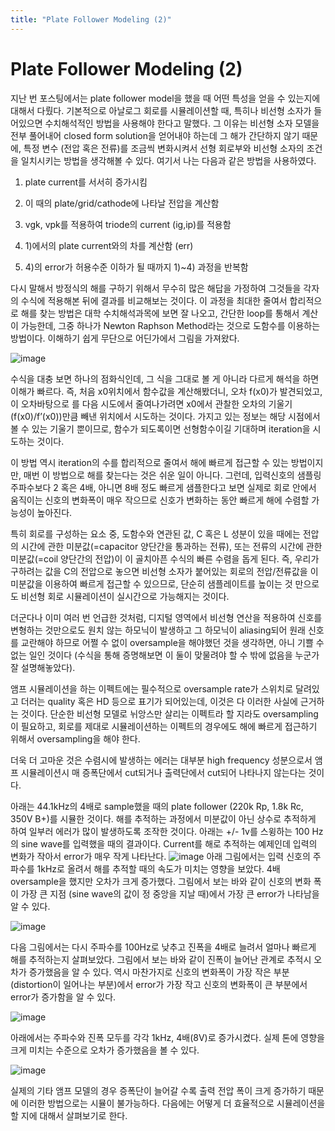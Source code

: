 ```yaml
---
title: "Plate Follower Modeling (2)"
---
```

# Plate Follower Modeling (2)


지난 번 포스팅에서는 plate follower model을 했을 때 어떤 특성을 얻을 수 있는지에 대해서 다뤘다. 기본적으로 아날로그 회로를 시뮬레이션할 때, 특히나 비선형 소자가 들어있으면 수치해석적인 방법을 사용해야 한다고 말했다. 그 이유는 비선형 소자 모델을 전부 풀어내어 closed form solution을 얻어내야 하는데 그 해가 간단하지 않기 때문에, 특정 변수 (전압 혹은 전류)를 조금씩 변화시켜서 선형 회로부와 비선형 소자의 조건을 일치시키는 방법을 생각해볼 수 있다. 여기서 나는 다음과 같은 방법을 사용하였다.




1) plate current를 서서히 증가시킴

2) 이 때의 plate/grid/cathode에 나타날 전압을 계산함

3) vgk, vpk를 적용하여 triode의 current (ig,ip)를 적용함

4) 1)에서의 plate current와의 차를 계산함 (err)

5) 4)의 error가 허용수준 이하가 될 때까지 1)~4) 과정을 반복함




다시 말해서 방정식의 해를 구하기 위해서 무수히 많은 해답을 가정하여 그것들을 각자의 수식에 적용해본 뒤에 결과를 비교해보는 것이다. 이 과정을 최대한 줄여서 합리적으로 해를 찾는 방법은 대학 수치해석과목에 보면 잘 나오고, 간단한 loop를 통해서 계산이 가능한데, 그중 하나가 Newton Raphson Method라는 것으로 도함수를 이용하는 방법이다. 이해하기 쉽게 무단으로 어딘가에서 그림을 가져왔다. 






![image](59a3fa7f5293579b584f862ba0e91d1b.gif)

















수식을 대충 보면 하나의 점화식인데, 그 식을 그대로 볼 게 아니라 다르게 해석을 하면 이해가 빠르다. 즉, 처음 x0위치에서 함수값을 계산해봤더니, 오차 f(x0)가 발견되었고, 이 오차바탕으로 를 다음 시도에서 줄여나가려면 x0에서 관찰한 오차의 기울기 (f(x0)/f’(x0))만큼 빼낸 위치에서 시도하는 것이다. 가지고 있는 정보는 해당 시점에서 볼 수 있는 기울기 뿐이므로, 함수가 되도록이면 선형함수이길 기대하며 iteration을 시도하는 것이다. 




이 방법 역시 iteration의 수를 합리적으로 줄여서 해에 빠르게 접근할 수 있는 방법이지만, 매번 이 방법으로 해를 찾는다는 것은 쉬운 일이 아니다. 그런데, 입력신호의 샘플링 주파수보다 2 혹은 4배, 아니면 8배 정도 빠르게 샘플한다고 보면 실제로 회로 안에서 움직이는 신호의 변화폭이 매우 작으므로 신호가 변화하는 동안 빠르게 해에 수렴할 가능성이 높아진다. 




특히 회로를 구성하는 요소 중, 도함수와 연관된 값, C 혹은 L 성분이 있을 때에는 전압의 시간에 관한 미분값(=capacitor 양단간을 통과하는 전류), 또는 전류의 시간에 관한 미분값(=coil 양단간의 전압)이 이 골치아픈 수식의 빠른 수렴을 돕게 된다. 즉, 우리가 구하려는 값을 C의 전압으로 놓으면 비선형 소자가 붙어있는 회로의 전압/전류값을 이 미분값을 이용하여 빠르게 접근할 수 있으므로, 단순히 샘플레이트를 높이는 것 만으로도 비선형 회로 시뮬레이션이 실시간으로 가능해지는 것이다.




더군다나 이미 여러 번 언급한 것처럼, 디지털 영역에서 비선형 연산을 적용하여 신호를 변형하는 것만으로도 원치 않는 하모닉이 발생하고 그 하모닉이 aliasing되어 원래 신호를 교란해야 하므로 어쩔 수 없이 oversample을 해야했던 것을 생각하면, 아니 기쁠 수 없는 일인 것이다 (수식을 통해 증명해보면 이 둘이 맞물려야 할 수 밖에 없음을 누군가 잘 설명해놓았다).




앰프 시뮬레이션을 하는 이펙트에는 필수적으로 oversample rate가 스위치로 달려있고 더러는 quality 혹은 HD 등으로 표기가 되어있는데, 이것은 다 이러한 사실에 근거하는 것이다. 단순한 비선형 모델로 뉘앙스만 살리는 이펙트라 할 지라도 oversampling이 필요하고, 회로를 제대로 시뮬레이션하는 이펙트의 경우에도 해에 빠르게 접근하기 위해서 oversampling을 해야 한다.




더욱 더 고마운 것은 수렴시에 발생하는 에러는 대부분 high frequency 성분으로서 앰프 시뮬레이션시 매 증폭단에서 cut되거나 출력단에서 cut되어 나타나지 않는다는 것이다.




아래는 44.1kHz의 4배로 sample했을 때의 plate follower (220k Rp, 1.8k Rc, 350V B+)를 시뮬한 것이다. 해를 추적하는 과정에서 미분값이 아닌 상수로 추적하게 하여 일부러 에러가 많이 발생하도록 조작한 것이다. 아래는 +/- 1v를 스윙하는 100 Hz의 sine wave를 입력했을 때의 결과이다. Current를 해로 추적하는 예제인데 입력의 변화가 작아서 error가 매우 작게 나타난다.
![image](83bbc462ff2155f72559a1de856fdb29.jpg)
아래 그림에서는 입력 신호의 주파수를 1kHz로 올려서 해를 추적할 때의 속도가 미치는 영향을 보았다. 4배 oversample을 했지만 오차가 크게 증가했다. 그림에서 보는 바와 같이 신호의 변화 폭이 가장 큰 지점 (sine wave의 값이 정 중앙을 지날 때)에서 가장 큰 error가 나타남을 알 수 있다.



![image](0269663dd2801300f476b196ae95b5ed.jpg)


다음 그림에서는 다시 주파수를 100Hz로 낮추고 진폭을 4배로 늘려서 얼마나 빠르게 해를 추적하는지 살펴보았다. 그림에서 보는 바와 같이 진폭이 늘어난 관계로 추적시 오차가 증가했음을 알 수 있다. 역시 마찬가지로 신호의 변화폭이 가장 작은 부분 (distortion이 일어나는 부분)에서 error가 가장 작고 신호의 변화폭이 큰 부분에서 error가 증가함을 알 수 있다.



![image](019ea15ea9966775c7d9901057ef131b.jpg)


아래에서는 주파수와 진폭 모두를 각각 1kHz, 4배(8V)로 증가시켰다. 실제 톤에 영향을 크게 미치는 수준으로 오차가 증가했음을 볼 수 있다. 



![image](db1f33a7c1f56827014b8ec4c8b5d75a.jpg)




실제의 기타 앰프 모델의 경우 증폭단이 늘어갈 수록 출력 전압 폭이 크게 증가하기 때문에 이러한 방법으로는 시뮬이 불가능하다. 다음에는 어떻게 더 효율적으로 시뮬레이션을 할 지에 대해서 살펴보기로 한다.





